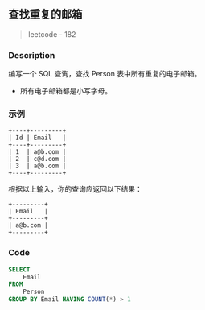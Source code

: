 ## 查找重复的邮箱
> leetcode - 182

### Description
编写一个 SQL 查询，查找 Person 表中所有重复的电子邮箱。
* 所有电子邮箱都是小写字母。

### 示例
```
+----+---------+
| Id | Email   |
+----+---------+
| 1  | a@b.com |
| 2  | c@d.com |
| 3  | a@b.com |
+----+---------+
```
根据以上输入，你的查询应返回以下结果：
```
+---------+
| Email   |
+---------+
| a@b.com |
+---------+
```

### Code
```sql
SELECT
    Email
FROM
    Person
GROUP BY Email HAVING COUNT(*) > 1
```